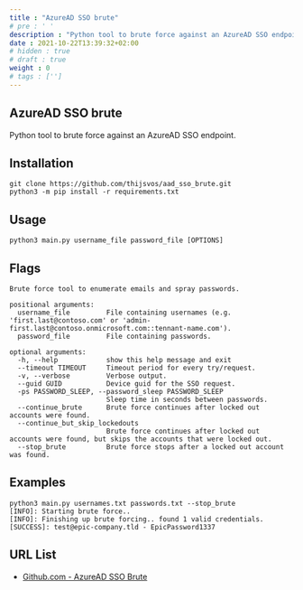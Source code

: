 ```yaml
---
title : "AzureAD SSO brute"
# pre : ' '
description : "Python tool to brute force against an AzureAD SSO endpoint."
date : 2021-10-22T13:39:32+02:00
# hidden : true
# draft : true
weight : 0
# tags : ['']
---
```


## AzureAD SSO brute

Python tool to brute force against an AzureAD SSO endpoint.

## Installation

```plain
git clone https://github.com/thijsvos/aad_sso_brute.git
python3 -m pip install -r requirements.txt
```

## Usage

```plain
python3 main.py username_file password_file [OPTIONS]
```

## Flags

```plain
Brute force tool to enumerate emails and spray passwords.

positional arguments:
  username_file         File containing usernames (e.g. 'first.last@contoso.com' or 'admin-first.last@contoso.onmicrosoft.com::tennant-name.com').
  password_file         File containing passwords.

optional arguments:
  -h, --help            show this help message and exit
  --timeout TIMEOUT     Timeout period for every try/request.
  -v, --verbose         Verbose output.
  --guid GUID           Device guid for the SSO request.
  -ps PASSWORD_SLEEP, --password_sleep PASSWORD_SLEEP
                        Sleep time in seconds between passwords.
  --continue_brute      Brute force continues after locked out accounts were found.
  --continue_but_skip_lockedouts
                        Brute force continues after locked out accounts were found, but skips the accounts that were locked out.
  --stop_brute          Brute force stops after a locked out account was found.

```

## Examples

```plain
python3 main.py usernames.txt passwords.txt --stop_brute
[INFO]: Starting brute force..
[INFO]: Finishing up brute forcing.. found 1 valid credentials.
[SUCCESS]: test@epic-company.tld - EpicPassword1337
```

## URL List

- [Github.com - AzureAD SSO Brute](https://github.com/thijsvos/aad_sso_brute)
